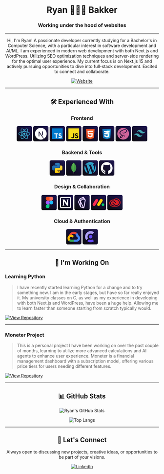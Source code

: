 <div align="center">

# Ryan 🧑🏻‍💻 Bakker

### Working under the hood of websites

---

</div>

<div align="center">

Hi, I'm Ryan! A passionate developer currently studying for a Bachelor's in Computer Science, with a particular interest in software development and AI/ML. I am experienced in modern web development with both Next.js and WordPress. Utilizing SEO optimization techniques and server-side rendering for the optimal user experience. My current focus is on Next.js 15 and actively pursuing opportunities to dive into full-stack development. Excited to connect and collaborate.

[![Website](https://img.shields.io/badge/Visit%20My%20Website-667eea?style=for-the-badge&logo=link&logoColor=white)](https://ryanbakker.site)

</div>

---

<div align="center">

## 🛠️ Experienced With

</div>

<div align="center">

### Frontend

<img src="icons/React.svg" alt="React" width="50" height="50" title="React">
<img src="icons/Next.svg" alt="Next.js" width="50" height="50" title="Next.js">
<img src="icons/Typescript.svg" alt="TypeScript" width="50" height="50" title="TypeScript">
<img src="icons/Javascript.svg" alt="JavaScript" width="50" height="50" title="JavaScript">
<img src="icons/HTML.svg" alt="HTML5" width="50" height="50" title="HTML5">
<img src="icons/CSS.svg" alt="CSS3" width="50" height="50" title="CSS3">
<img src="icons/Sass.svg" alt="Sass" width="50" height="50" title="Sass">
<img src="icons/Tailwind.svg" alt="Tailwind CSS" width="50" height="50" title="Tailwind CSS">

### Backend & Tools

<img src="icons/Python.svg" alt="Python" width="50" height="50" title="Python">
<img src="icons/Mongo.svg" alt="MongoDB" width="50" height="50" title="MongoDB">
<img src="icons/WordPress.svg" alt="WordPress" width="50" height="50" title="WordPress">
<img src="icons/GitHub.svg" alt="GitHub" width="50" height="50" title="GitHub">

### Design & Collaboration

<img src="icons/Figma.svg" alt="Figma" width="50" height="50" title="Figma">
<img src="icons/Notion.svg" alt="Notion" width="50" height="50" title="Notion">
<img src="icons/Obsidian.svg" alt="Obsidian" width="50" height="50" title="Obsidian">
<img src="icons/Monday.svg" alt="Monday.com" width="50" height="50" title="Monday.com">
<img src="icons/CreativeCloud.svg" alt="Adobe Creative Cloud" width="50" height="50" title="Adobe Creative Cloud">

### Cloud & Authentication

<img src="icons/GoogleCloud.svg" alt="Google Cloud" width="50" height="50" title="Google Cloud">
<img src="icons/Clerk.svg" alt="Clerk" width="50" height="50" title="Clerk">

</div>

---

<div align="center">

## 🚀 I'm Working On

</div>

### Learning Python

> I have recently started learning Python for a change and to try something new. I am in the early stages, but have so far really enjoyed it. My university classes on C, as well as my experience in developing with both Next.js and WordPress, have been a huge help. Allowing me to learn faster than someone starting from scratch typically would.

[![View Repository](https://img.shields.io/badge/View%20Repository-667eea?style=for-the-badge&logo=github&logoColor=white)](https://github.com/ryanbakker/python)

---

### Moneter Project

> This is a personal project I have been working on over the past couple of months, learning to utilize more advanced calculations and AI agents to enhance user experience. Moneter is a financial management dashboard with a subscription model, offering various price tiers for users needing different features.

[![View Repository](https://img.shields.io/badge/View%20Repository-a855f7?style=for-the-badge&logo=github&logoColor=white)](https://github.com/ryanbakker/moneter)

---

<div align="center">

## 📊 GitHub Stats

</div>

<div align="center">

![Ryan's GitHub Stats](https://github-readme-stats.vercel.app/api?username=ryanbakker&show_icons=true&theme=transparent&hide_border=true&bg_color=00000000)

![Top Langs](https://github-readme-stats.vercel.app/api/top-langs/?username=ryanbakker&layout=compact&theme=transparent&hide_border=true&bg_color=00000000)

</div>

---

<div align="center">

## 🤝 Let's Connect

Always open to discussing new projects, creative ideas, or opportunities to be part of your visions.

[![LinkedIn](https://img.shields.io/badge/Connect%20on%20LinkedIn-0077B5?style=for-the-badge&logo=linkedin&logoColor=white)](https://linkedin.com/in/ryanbakker)

</div>
